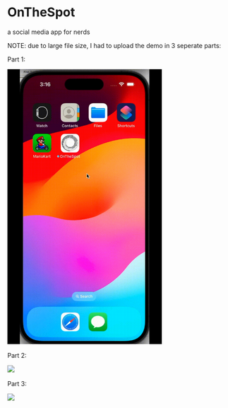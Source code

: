 # OnTheSpot
a social media app for nerds

NOTE: due to large file size, I had to upload the demo in 3 seperate parts:

Part 1: 

<img src="part1.gif" width=350>

Part 2: 

<img src="part2.gif" width=350>

Part 3:

<img src="part3.gif" width=350>

